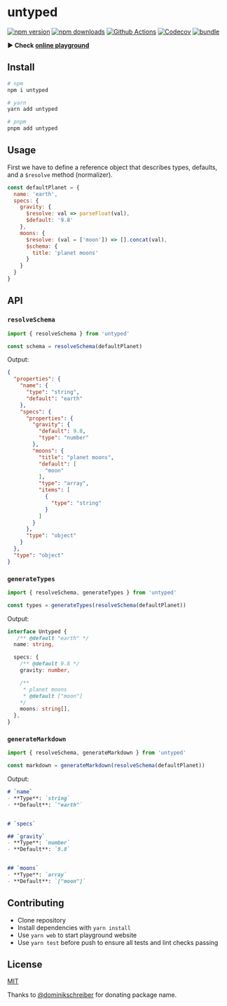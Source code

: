 # untyped

[![npm version][npm-version-src]][npm-version-href]
[![npm downloads][npm-downloads-src]][npm-downloads-href]
[![Github Actions][github-actions-src]][github-actions-href]
[![Codecov][codecov-src]][codecov-href]
[![bundle][bundle-src]][bundle-href]

**▶️ Check [online playground](https://untyped.unjs.io)**

## Install

```sh
# npm
npm i untyped

# yarn
yarn add untyped

# pnpm
pnpm add untyped
```

## Usage

First we have to define a reference object that describes types, defaults, and a `$resolve` method (normalizer).

```js
const defaultPlanet = {
  name: 'earth',
  specs: {
    gravity: {
      $resolve: val => parseFloat(val),
      $default: '9.8'
    },
    moons: {
      $resolve: (val = ['moon']) => [].concat(val),
      $schema: {
        title: 'planet moons'
      }
    }
  }
}
```

## API

<a name="resolving-schema"></a>

### `resolveSchema`

```js
import { resolveSchema } from 'untyped'

const schema = resolveSchema(defaultPlanet)
```

Output:

```json
{
  "properties": {
    "name": {
      "type": "string",
      "default": "earth"
    },
    "specs": {
      "properties": {
        "gravity": {
          "default": 9.8,
          "type": "number"
        },
        "moons": {
          "title": "planet moons",
          "default": [
            "moon"
          ],
          "type": "array",
          "items": [
            {
              "type": "string"
            }
          ]
        }
      },
      "type": "object"
    }
  },
  "type": "object"
}
```
### `generateTypes`

```js
import { resolveSchema, generateTypes } from 'untyped'

const types = generateTypes(resolveSchema(defaultPlanet))
```

Output:

```ts
interface Untyped {
   /** @default "earth" */
  name: string,

  specs: {
    /** @default 9.8 */
    gravity: number,

    /**
     * planet moons
     * @default ["moon"]
    */
    moons: string[],
  },
}
```

### `generateMarkdown`

```js
import { resolveSchema, generateMarkdown } from 'untyped'

const markdown = generateMarkdown(resolveSchema(defaultPlanet))
```

Output:

```markdown
# `name`
- **Type**: `string`
- **Default**: `"earth"`


# `specs`

## `gravity`
- **Type**: `number`
- **Default**: `9.8`


## `moons`
- **Type**: `array`
- **Default**: `["moon"]`
```

## Contributing

- Clone repository
- Install dependencies with `yarn install`
- Use `yarn web` to start playground website
- Use `yarn test` before push to ensure all tests and lint checks passing

## License

[MIT](./LICENSE)

Thanks to [@dominikschreiber](https://github.com/dominikschreiber) for donating package name.

<!-- Badges -->
[npm-version-src]: https://img.shields.io/npm/v/untyped?style=flat-square
[npm-version-href]: https://npmjs.com/package/untyped

[npm-downloads-src]: https://img.shields.io/npm/dm/untyped?style=flat-square
[npm-downloads-href]: https://npmjs.com/package/untyped

[github-actions-src]: https://img.shields.io/github/workflow/status/unjs/untyped/ci/main?style=flat-square
[github-actions-href]: https://github.com/unjs/untyped/actions?query=workflow%3Aci

[codecov-src]: https://img.shields.io/codecov/c/gh/unjs/untyped/main?style=flat-square
[codecov-href]: https://codecov.io/gh/unjs/untyped

[bundle-src]: https://img.shields.io/bundlephobia/minzip/untyped?style=flat-square
[bundle-href]: https://bundlephobia.com/result?p=untyped
